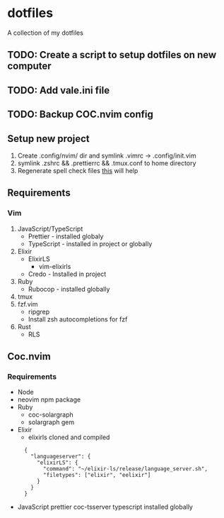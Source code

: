 # dotfiles

A collection of my dotfiles

## TODO: Create a script to setup dotfiles on new computer
## TODO: Add vale.ini file
## TODO: Backup COC.nvim config

## Setup new project
1. Create .config/nvim/ dir and symlink .vimrc -> .config/init.vim
2. symlink .zshrc && .prettierrc && .tmux.conf to home directory
3. Regenerate spell check files [this](https://thoughtbot.com/blog/vim-spell-checking) will help

## Requirements

### Vim
1. JavaScript/TypeScript
   - Prettier - installed globaly
   - TypeScript - installed in project or globally
2. Elixir
   - ElixirLS
     - vim-elixirls
   - Credo - Installed in project
3. Ruby
   - Rubocop - installed globally
4. tmux
5. fzf.vim
   - ripgrep
   - Install zsh autocompletions for fzf
6. Rust
   - RLS

## Coc.nvim
### Requirements
- Node
- neovim npm package
- Ruby
  - coc-solargraph
  - solargraph gem
- Elixir
  - elixirls cloned and compiled
  ```
    {
      "languageserver": {
        "elixirLS": {
          "command": "~/elixir-ls/release/language_server.sh",
          "filetypes": ["elixir", "eelixir"]
        }
      }
    }
  ```
- JavaScript
  prettier
  coc-tsserver
  typescript installed globally
